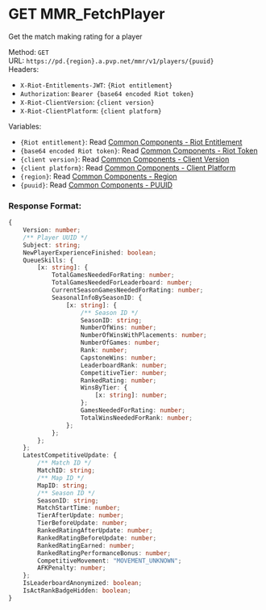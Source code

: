 <!--

This file is automatically generated!
Do not edit it directly!
See https://github.com/techchrism/valorant-api-docs/blob/trunk/contributing.md for more information.

-->

# GET MMR_FetchPlayer

Get the match making rating for a player  


Method: `GET`  
URL: `https://pd.{region}.a.pvp.net/mmr/v1/players/{puuid}`  
Headers:
 - `X-Riot-Entitlements-JWT`: `{Riot entitlement}`
 - `Authorization`: `Bearer {base64 encoded Riot token}`
 - `X-Riot-ClientVersion`: `{client version}`
 - `X-Riot-ClientPlatform`: `{client platform}`

Variables:
 - `{Riot entitlement}`: Read [Common Components - Riot Entitlement](../common-components.md#riot-entitlement)
 - `{base64 encoded Riot token}`: Read [Common Components - Riot Token](../common-components.md#riot-token)
 - `{client version}`: Read [Common Components - Client Version](../common-components.md#client-version)
 - `{client platform}`: Read [Common Components - Client Platform](../common-components.md#client-platform)
 - `{region}`: Read [Common Components - Region](../common-components.md#region)
 - `{puuid}`: Read [Common Components - PUUID](../common-components.md#puuid)


### Response Format:
```ts
{
    Version: number;
    /** Player UUID */
    Subject: string;
    NewPlayerExperienceFinished: boolean;
    QueueSkills: {
        [x: string]: {
            TotalGamesNeededForRating: number;
            TotalGamesNeededForLeaderboard: number;
            CurrentSeasonGamesNeededForRating: number;
            SeasonalInfoBySeasonID: {
                [x: string]: {
                    /** Season ID */
                    SeasonID: string;
                    NumberOfWins: number;
                    NumberOfWinsWithPlacements: number;
                    NumberOfGames: number;
                    Rank: number;
                    CapstoneWins: number;
                    LeaderboardRank: number;
                    CompetitiveTier: number;
                    RankedRating: number;
                    WinsByTier: {
                        [x: string]: number;
                    };
                    GamesNeededForRating: number;
                    TotalWinsNeededForRank: number;
                };
            };
        };
    };
    LatestCompetitiveUpdate: {
        /** Match ID */
        MatchID: string;
        /** Map ID */
        MapID: string;
        /** Season ID */
        SeasonID: string;
        MatchStartTime: number;
        TierAfterUpdate: number;
        TierBeforeUpdate: number;
        RankedRatingAfterUpdate: number;
        RankedRatingBeforeUpdate: number;
        RankedRatingEarned: number;
        RankedRatingPerformanceBonus: number;
        CompetitiveMovement: "MOVEMENT_UNKNOWN";
        AFKPenalty: number;
    };
    IsLeaderboardAnonymized: boolean;
    IsActRankBadgeHidden: boolean;
}
```
